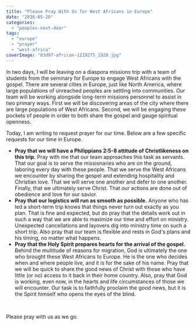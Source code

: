 ```yaml
---
title: "Please Pray With Us for West Africans in Europe"
date: "2016-05-20"
categories: 
  - "peoples-next-door"
tags: 
  - "europe"
  - "prayer"
  - "west-africa"
coverImage: "03d97-african-1219275_1920.jpg"
---
```


In two days, I will be leaving on a diaspora missions trip with a team of students from the seminary for Europe to engage West Africans with the gospel. There are several cities in Europe, just like North America, where large populations of unreached peoples are settling into communities. Our team will be working alongside long-term missions personnel to assist in two primary ways. First we will be discovering areas of the city where there are large populations of West Africans. Second, we will be engaging these pockets of people in order to both share the gospel and gauge spiritual openness.

Today, I am writing to request prayer for our time. Below are a few specific requests for our time in Europe.

- **Pray that we will have a Philippians 2:5-8 attitude of Christlikeness on this trip.** Pray with me that our team approaches this task as servants. That our goal is to serve the missionaries who are on the ground, laboring every day with these people. That we serve the West Africans we encounter by sharing the gospel and extending hospitality and Christian love. That we will serve one another and defer to one another. Finally, that we ultimately serve Christ. That our actions are done out of obedience and love for our savior.
- **Pray that our logistics will run as smooth as possible.** Anyone who has led a short-term trip knows that things never turn out exactly as you plan. That is fine and expected, but do pray that the details work out in such a way that we are able to maximize our time and effort on ministry. Unexpected cancellations and layovers dig into ministry time on such a short trip. Also pray that our team is flexible and rests in God's plans and his timing, no matter what happens.
- **Pray that the Holy Spirit prepares hearts for the arrival of the gospel.** Behind the multitude of reasons for migration, God is ultimately the one who brought these West Africans to Europe. He is the one who decides when and where people live, and it is for the sake of his name. Pray that we will be quick to share the good news of Christ with those who have little (or no) access to it back in their home country. Also, pray that God is working, even now, in the hearts and life circumstances of those we will encounter. Our task is to faithfully proclaim the good news, but it is the Spirit himself who opens the eyes of the blind.

 

Please pray with us as we go.

